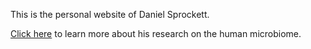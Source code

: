 
This is the personal website of Daniel Sprockett.

[Click here](danielsprockett.github.io) to learn more about his research on the human microbiome.